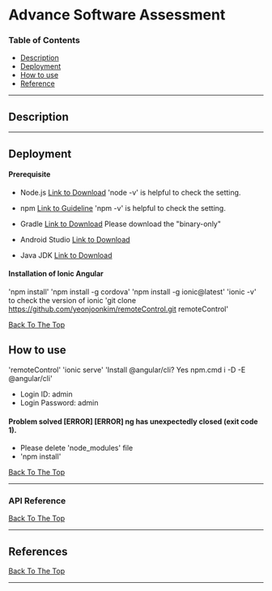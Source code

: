 # Advance Software Assessment

### Table of Contents
- [Description](#description)
- [Deployment](#deployment)
- [How to use](#howtouse)
- [Reference](#reference)


---

## Description

---

## Deployment

#### Prerequisite
- Node.js [Link to Download](https://nodejs.org/en/download/) 
'node -v' is helpful to check the setting.
- npm [Link to Guideline](https://docs.npmjs.com/cli/v6/commands/npm-install) 
'npm -v' is helpful to check the setting.
- Gradle [Link to Download](https://gradle.org/releases/) 
Please download the "binary-only"

- Android Studio [Link to Download](https://developer.android.com/studio)
- Java JDK [Link to Download](https://www.oracle.com/au/java/technologies/javase-downloads.html)


#### Installation of Ionic Angular

'npm install'
'npm install -g cordova'
'npm install -g ionic@latest'
'ionic -v' to check the version of ionic
'git clone https://github.com/yeonjoonkim/remoteControl.git remoteControl'


[Back To The Top](#advance-software-assessment)


## How to use
'remoteControl'
'ionic serve'
'Install @angular/cli? Yes 
npm.cmd i -D -E @angular/cli' 


- Login ID: admin
- Login Password: admin

#### Problem solved [ERROR] [ERROR] ng has unexpectedly closed (exit code 1).
- Please delete 'node_modules' file
- 'npm install'


[Back To The Top](#advance-software-assessment)


---


### API Reference


[Back To The Top](#advance-software-assessment)


---


## References


[Back To The Top](#advance-software-assessment)


---
